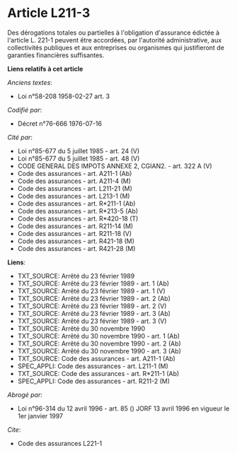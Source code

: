 # Article L211-3

Des dérogations totales ou partielles à l'obligation d'assurance édictée à l'article L. 221-1 peuvent être accordées, par
l'autorité administrative, aux collectivités publiques et aux entreprises ou organismes qui justifieront de garanties
financières suffisantes.

**Liens relatifs à cet article**

_Anciens textes_:

  - Loi n°58-208 1958-02-27 art. 3

_Codifié par_:

  - Décret n°76-666 1976-07-16

_Cité par_:

  - Loi n°85-677 du 5 juillet 1985 - art. 24 (V)
  - Loi n°85-677 du 5 juillet 1985 - art. 48 (V)
  - CODE GENERAL DES IMPOTS ANNEXE 2, CGIAN2. - art. 322 A (V)
  - Code des assurances - art. A211-1 (Ab)
  - Code des assurances - art. A211-4 (M)
  - Code des assurances - art. L211-21 (M)
  - Code des assurances - art. L213-1 (M)
  - Code des assurances - art. R*211-1 (Ab)
  - Code des assurances - art. R*213-5 (Ab)
  - Code des assurances - art. R*420-18 (T)
  - Code des assurances - art. R211-14 (M)
  - Code des assurances - art. R211-18 (V)
  - Code des assurances - art. R421-18 (M)
  - Code des assurances - art. R421-28 (M)

**Liens**:

  - TXT_SOURCE: Arrêté du 23 février 1989
  - TXT_SOURCE: Arrêté du 23 février 1989 - art. 1 (Ab)
  - TXT_SOURCE: Arrêté du 23 février 1989 - art. 1 (V)
  - TXT_SOURCE: Arrêté du 23 février 1989 - art. 2 (Ab)
  - TXT_SOURCE: Arrêté du 23 février 1989 - art. 2 (V)
  - TXT_SOURCE: Arrêté du 23 février 1989 - art. 3 (Ab)
  - TXT_SOURCE: Arrêté du 23 février 1989 - art. 3 (V)
  - TXT_SOURCE: Arrêté du 30 novembre 1990
  - TXT_SOURCE: Arrêté du 30 novembre 1990 - art. 1 (Ab)
  - TXT_SOURCE: Arrêté du 30 novembre 1990 - art. 2 (Ab)
  - TXT_SOURCE: Arrêté du 30 novembre 1990 - art. 3 (Ab)
  - TXT_SOURCE: Code des assurances - art. A211-1 (Ab)
  - SPEC_APPLI: Code des assurances - art. L211-1 (M)
  - TXT_SOURCE: Code des assurances - art. R*211-1 (Ab)
  - SPEC_APPLI: Code des assurances - art. R211-2 (M)

_Abrogé par_:

  - Loi n°96-314 du 12 avril 1996 - art. 85 () JORF 13 avril 1996 en vigueur le 1er janvier 1997

_Cite_:

  - Code des assurances L221-1
